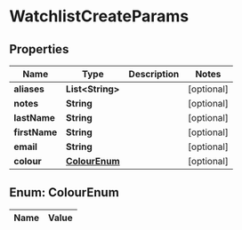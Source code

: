 

# WatchlistCreateParams

## Properties

Name | Type | Description | Notes
------------ | ------------- | ------------- | -------------
**aliases** | **List&lt;String&gt;** |  |  [optional]
**notes** | **String** |  |  [optional]
**lastName** | **String** |  |  [optional]
**firstName** | **String** |  |  [optional]
**email** | **String** |  |  [optional]
**colour** | [**ColourEnum**](#ColourEnum) |  |  [optional]


## Enum: ColourEnum

Name | Value
---- | -----




